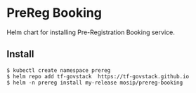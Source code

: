 # PreReg Booking

Helm chart for installing Pre-Registration Booking service.

## Install
```console
$ kubectl create namespace prereg
$ helm repo add tf-govstack  https://tf-govstack.github.io
$ helm -n prereg install my-release mosip/prereg-booking
```

